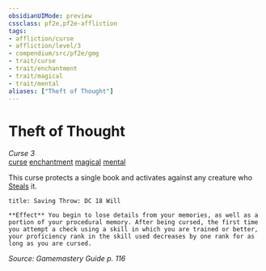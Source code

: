 ```yaml
---
obsidianUIMode: preview
cssclass: pf2e,pf2e-affliction
tags:
- affliction/curse
- affliction/level/3
- compendium/src/pf2e/gmg
- trait/curse
- trait/enchantment
- trait/magical
- trait/mental
aliases: ["Theft of Thought"]
---
```

# Theft of Thought
*Curse 3*  
[curse](../../../rules/traits/curse.md)  [enchantment](../../../rules/traits/enchantment.md)  [magical](../../../rules/traits/magical.md)  [mental](../../../rules/traits/mental.md)  

This curse protects a single book and activates against any creature who [Steals](../../../rules/actions/steal.md) it.

```ad-inline-affliction
title: Saving Throw: DC 18 Will

**Effect** You begin to lose details from your memories, as well as a portion of your procedural memory. After being cursed, the first time you attempt a check using a skill in which you are trained or better, your proficiency rank in the skill used decreases by one rank for as long as you are cursed.
```

*Source: Gamemastery Guide p. 116*